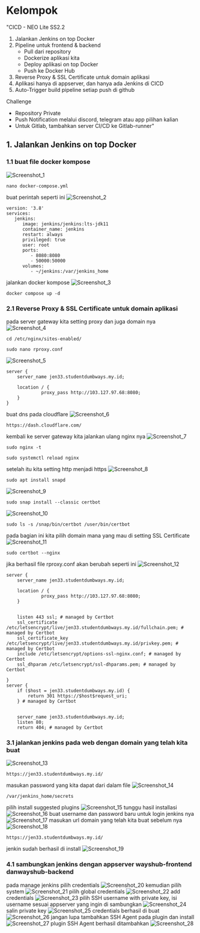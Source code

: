 # Kelompok
"CICD - NEO Lite SS2.2

1. Jalankan Jenkins on top Docker
2. Pipeline untuk frontend & backend
     - Pull dari repository
     - Dockerize aplikasi kita
     - Deploy aplikasi on top Docker
     - Push ke Docker Hub
3. Reverse Proxy & SSL Certificate untuk domain aplikasi
4. Aplikasi hanya di appserver, dan hanya ada Jenkins di CICD
5. Auto-Trigger build pipeline setiap push di github

Challenge
- Repository Private
- Push Notification melalui discord, telegram atau app pilihan kalian
- Untuk Gitlab, tambahkan server CI/CD ke Gitlab-runner"						
## 1. Jalankan Jenkins on top Docker
### 1.1 buat file docker kompose
![Screenshot_1](https://github.com/wilsonakbar/devops18-dumbways-WilsonAkbar/assets/132327628/0ffd0719-8a69-47d9-8e66-d0f37e284685)
```
nano docker-compose.yml
```
buat perintah seperti ini
![Screenshot_2](https://github.com/wilsonakbar/devops18-dumbways-WilsonAkbar/assets/132327628/e7c57a2f-b026-40f2-a1ad-623062f9a572)
```
version: '3.8'
services:
   jenkins:
      image: jenkins/jenkins:lts-jdk11
      container_name: jenkins
      restart: always
      privileged: true
      user: root
      ports:
         - 8080:8080
         - 50000:50000
      volumes:
         - ~/jenkins:/var/jenkins_home
```
jalankan docker kompose
![Screenshot_3](https://github.com/wilsonakbar/devops18-dumbways-WilsonAkbar/assets/132327628/2b59120e-30d1-425a-8570-8e9449234902)
```
docker compose up -d
```
### 2.1 Reverse Proxy & SSL Certificate untuk domain aplikasi
pada server gateway kita setting proxy dan juga domain nya
![Screenshot_4](https://github.com/wilsonakbar/devops18-dumbways-WilsonAkbar/assets/132327628/2a7bb83f-be8f-408d-a219-1249f3fec014)
```
cd /etc/nginx/sites-enabled/
```
```
sudo nano rproxy.conf
```
![Screenshot_5](https://github.com/wilsonakbar/devops18-dumbways-WilsonAkbar/assets/132327628/c95f071b-f00a-452f-936e-bc2b19df222d)
```
server {
    server_name jen33.studentdumbways.my.id;

    location / {
             proxy_pass http://103.127.97.68:8080;
    }
}
```
buat dns pada cloudflare
![Screenshot_6](https://github.com/wilsonakbar/devops18-dumbways-WilsonAkbar/assets/132327628/59b9f1ef-ad2b-442a-bbda-0fa37fc56ad0)
```
https://dash.cloudflare.com/
```
kembali ke server gateway kita jalankan ulang nginx nya
![Screenshot_7](https://github.com/wilsonakbar/devops18-dumbways-WilsonAkbar/assets/132327628/84ceba2d-1606-437f-9d28-6467f3067c6d)
```
sudo nginx -t
```
```
sudo systemctl reload nginx
```
setelah itu kita setting http menjadi https
![Screenshot_8](https://github.com/wilsonakbar/devops18-dumbways-WilsonAkbar/assets/132327628/ba560717-eff0-4ec2-b7a7-152f60115580)
```
sudo apt install snapd
```
![Screenshot_9](https://github.com/wilsonakbar/devops18-dumbways-WilsonAkbar/assets/132327628/2b911db5-ff23-4a74-ad5d-9ba08716a35f)
```
sudo snap install --classic certbot
```
![Screenshot_10](https://github.com/wilsonakbar/devops18-dumbways-WilsonAkbar/assets/132327628/df5dba4f-9bb4-45d7-a8fb-0151c3eb42fd)
```
sudo ls -s /snap/bin/certbot /user/bin/certbot
```
pada bagian ini kita pilih domain mana yang mau di setting SSL Certificate
![Screenshot_11](https://github.com/wilsonakbar/devops18-dumbways-WilsonAkbar/assets/132327628/1a06743a-855a-47a4-b729-6b1644703bbc)
```
sudo certbot --nginx
```
jika berhasil file rproxy.conf akan berubah seperti ini
![Screenshot_12](https://github.com/wilsonakbar/devops18-dumbways-WilsonAkbar/assets/132327628/6e8176a4-3321-478f-8a5d-b7af9309ac8d)
```
server {
    server_name jen33.studentdumbways.my.id;

    location / {
             proxy_pass http://103.127.97.68:8080;
    }


    listen 443 ssl; # managed by Certbot
    ssl_certificate /etc/letsencrypt/live/jen33.studentdumbways.my.id/fullchain.pem; # managed by Certbot
    ssl_certificate_key /etc/letsencrypt/live/jen33.studentdumbways.my.id/privkey.pem; # managed by Certbot
    include /etc/letsencrypt/options-ssl-nginx.conf; # managed by Certbot
    ssl_dhparam /etc/letsencrypt/ssl-dhparams.pem; # managed by Certbot

}
server {
    if ($host = jen33.studentdumbways.my.id) {
        return 301 https://$host$request_uri;
    } # managed by Certbot


    server_name jen33.studentdumbways.my.id;
    listen 80;
    return 404; # managed by Certbot
```
### 3.1 jalankan jenkins pada web dengan domain yang telah kita buat
![Screenshot_13](https://github.com/wilsonakbar/devops18-dumbways-WilsonAkbar/assets/132327628/ea88a9b4-ba9a-4820-9e93-daeb5fd365e5)
```
https://jen33.studentdumbways.my.id/
```
masukan password yang kita dapat dari dalam file
![Screenshot_14](https://github.com/wilsonakbar/devops18-dumbways-WilsonAkbar/assets/132327628/55c31dde-8d5f-4655-afa3-043625c1b407)
```
/var/jenkins_home/secrets
```
pilih install suggested plugins
![Screenshot_15](https://github.com/wilsonakbar/devops18-dumbways-WilsonAkbar/assets/132327628/92ee3ca8-01de-4d54-ad83-dc306e04c781)
tunggu hasil installasi
![Screenshot_16](https://github.com/wilsonakbar/devops18-dumbways-WilsonAkbar/assets/132327628/f52eabcc-fe0f-490c-9716-2bc42161d419)
buat username dan password baru untuk login jenkins nya
![Screenshot_17](https://github.com/wilsonakbar/devops18-dumbways-WilsonAkbar/assets/132327628/ae8288b7-4e0f-4c9e-98b1-78185b26a188)
masukan url domain yang telah kita buat sebelum nya
![Screenshot_18](https://github.com/wilsonakbar/devops18-dumbways-WilsonAkbar/assets/132327628/18bb7247-e7de-4f2c-a557-cb4ef74afa72)
```
https://jen33.studentdumbways.my.id/
```
jenkin sudah berhasil di install
![Screenshot_19](https://github.com/wilsonakbar/devops18-dumbways-WilsonAkbar/assets/132327628/79359c11-a536-4811-85d6-6ced26fd4500)
### 4.1 sambungkan jenkins dengan appserver wayshub-frontend danwayshub-backend
pada manage jenkins pilih credentials
![Screenshot_20](https://github.com/wilsonakbar/devops18-dumbways-WilsonAkbar/assets/132327628/ef3583dc-b8e7-4c96-9df7-4570ad2f1c2a)
kemudian pilih system
![Screenshot_21](https://github.com/wilsonakbar/devops18-dumbways-WilsonAkbar/assets/132327628/f79ab359-3986-42b3-9f5f-a0f0601c4796)
pilih global credentials
![Screenshot_22](https://github.com/wilsonakbar/devops18-dumbways-WilsonAkbar/assets/132327628/a1848939-3a2b-40ce-89aa-09d92cb1aa5c)
add credentials
![Screenshot_23](https://github.com/wilsonakbar/devops18-dumbways-WilsonAkbar/assets/132327628/10a8975d-d0e9-440b-a1b8-502e182132d7)
pilih SSH username with private key, isi username sesuai appserver yang ingin di sambungkan
![Screenshot_24](https://github.com/wilsonakbar/devops18-dumbways-WilsonAkbar/assets/132327628/0515bafa-38a1-4d75-bbda-23b92fd71029)
salin private key
![Screenshot_25](https://github.com/wilsonakbar/devops18-dumbways-WilsonAkbar/assets/132327628/1a6089d4-3b0e-4eac-8846-798fbf534802)
credentials berhasil di buat
![Screenshot_26](https://github.com/wilsonakbar/devops18-dumbways-WilsonAkbar/assets/132327628/81597e7b-36fe-4043-b0d7-3443ff326c23)
jangan lupa tambahkan SSH Agent pada plugin dan install
![Screenshot_27](https://github.com/wilsonakbar/devops18-dumbways-WilsonAkbar/assets/132327628/a6de6cb5-2732-46ba-a649-38579cec004a)
plugin SSH Agent berhasil ditambahkan
![Screenshot_28](https://github.com/wilsonakbar/devops18-dumbways-WilsonAkbar/assets/132327628/db8a3ee5-ad8b-4ee2-a2eb-aecb46a1daaa)



















